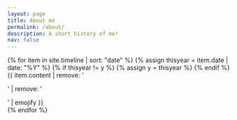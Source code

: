 ```yaml
---
layout: page
title: About me
permalink: /about/
description: A short history of me!
nav: false
---
```


<div class="timeline">
	<!-- Itterate on all page years -->
	{% for item in site.timeline | sort: "date" %}
		<!-- update year tag -->
		{% assign thisyear = item.date | date: "%Y" %}
		<!-- Create a year heading if needed -->
		{% if thisyear != y %}
			{% assign y = thisyear %}
			<!--<h2 class="year">{{ y }}</h2>-->
		{% endif %}
		<!-- Content -->
		<div class="container">
			{{ item.content | remove: '<p>' | remove: '</p>' | emojify }}
		</div>
	{% endfor %}
</div>
